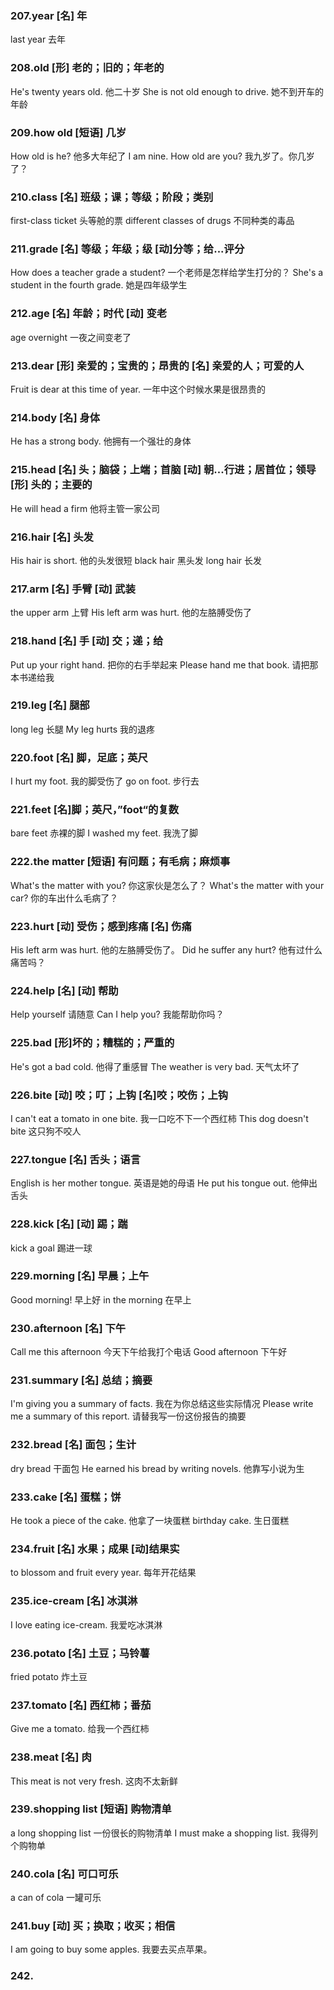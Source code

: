 ### 207.year [名] 年
last year 去年

### 208.old [形] 老的；旧的；年老的
He's twenty years old. 他二十岁
She is not old enough to drive. 她不到开车的年龄

### 209.how old [短语] 几岁
How old is he? 他多大年纪了
I am nine. How old are you? 我九岁了。你几岁了？

### 210.class [名] 班级；课；等级；阶段；类别
first-class ticket  头等舱的票
different classes of drugs  不同种类的毒品

### 211.grade [名] 等级；年级；级  [动]分等；给...评分
How does a teacher grade a student? 一个老师是怎样给学生打分的？
She's a student in the fourth grade. 她是四年级学生

### 212.age [名] 年龄；时代  [动] 变老
age overnight 一夜之间变老了

### 213.dear [形] 亲爱的；宝贵的；昂贵的  [名] 亲爱的人；可爱的人
Fruit is dear at this time of year. 一年中这个时候水果是很昂贵的

### 214.body [名] 身体
He has a strong body. 他拥有一个强壮的身体

### 215.head [名] 头；脑袋；上端；首脑  [动] 朝...行进；居首位；领导  [形] 头的；主要的
He will head a firm  他将主管一家公司

### 216.hair [名] 头发
His hair is short. 他的头发很短
black hair  黑头发
long hair 长发

### 217.arm [名] 手臂 [动] 武装
the upper arm  上臂
His left arm was hurt. 他的左胳膊受伤了

### 218.hand [名] 手  [动] 交；递；给
Put up your right hand. 把你的右手举起来
Please hand me that book. 请把那本书递给我

### 219.leg [名] 腿部
long leg  长腿
My leg hurts  我的退疼

### 220.foot [名] 脚，足底；英尺
I hurt my foot. 我的脚受伤了
go on foot. 步行去

### 221.feet [名]脚；英尺，”foot“的复数
bare feet 赤裸的脚
I washed my feet. 我洗了脚

### 222.the matter [短语] 有问题；有毛病；麻烦事
What's the matter with you? 你这家伙是怎么了？
What's the matter with your car? 你的车出什么毛病了？

### 223.hurt [动] 受伤；感到疼痛  [名] 伤痛
His left arm was hurt. 他的左胳膊受伤了。
Did he suffer any hurt? 他有过什么痛苦吗？

### 224.help [名] [动] 帮助
Help yourself  请随意
Can I help you? 我能帮助你吗？

### 225.bad [形]坏的；糟糕的；严重的
He's got a bad cold. 他得了重感冒
The weather is very bad. 天气太坏了

### 226.bite [动] 咬；叮；上钩 [名]咬；咬伤；上钩
I can't eat a tomato in one bite. 我一口吃不下一个西红柿
This dog doesn't bite  这只狗不咬人

### 227.tongue [名] 舌头；语言
English is her mother tongue. 英语是她的母语
He put his tongue out. 他伸出舌头

### 228.kick [名] [动] 踢；踹  
kick a goal 踢进一球

### 229.morning [名] 早晨；上午
Good morning! 早上好
in the morning 在早上

### 230.afternoon [名] 下午
Call me this afternoon  今天下午给我打个电话
Good afternoon  下午好

### 231.summary [名] 总结；摘要
I'm giving you a summary of facts. 我在为你总结这些实际情况
Please write me a summary of this report. 请替我写一份这份报告的摘要

### 232.bread [名] 面包；生计
dry bread 干面包
He earned his bread by writing novels. 他靠写小说为生

### 233.cake [名] 蛋糕；饼
He took a piece of the cake. 他拿了一块蛋糕
birthday cake. 生日蛋糕

### 234.fruit [名] 水果；成果 [动]结果实
to blossom and fruit every year. 每年开花结果

### 235.ice-cream [名] 冰淇淋
I love eating ice-cream. 我爱吃冰淇淋

### 236.potato [名] 土豆；马铃薯
fried potato 炸土豆

### 237.tomato [名] 西红柿；番茄
Give me a tomato. 给我一个西红柿

### 238.meat [名] 肉
This meat is not very fresh.  这肉不太新鲜

### 239.shopping list [短语] 购物清单
a long shopping list  一份很长的购物清单
I must make a shopping list. 我得列个购物单

### 240.cola [名] 可口可乐
a can of cola  一罐可乐

### 241.buy [动] 买；换取；收买；相信
I am going to buy some apples. 我要去买点苹果。

### 242.
